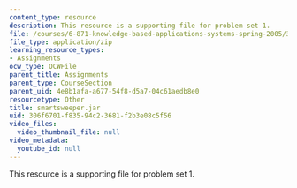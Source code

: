 ```yaml
---
content_type: resource
description: This resource is a supporting file for problem set 1.
file: /courses/6-871-knowledge-based-applications-systems-spring-2005/306f6701f83594c23681f2b3e08c5f56_smartsweeper.jar
file_type: application/zip
learning_resource_types:
- Assignments
ocw_type: OCWFile
parent_title: Assignments
parent_type: CourseSection
parent_uid: 4e8b1afa-a677-54f8-d5a7-04c61aedb8e0
resourcetype: Other
title: smartsweeper.jar
uid: 306f6701-f835-94c2-3681-f2b3e08c5f56
video_files:
  video_thumbnail_file: null
video_metadata:
  youtube_id: null
---
```

This resource is a supporting file for problem set 1.

